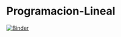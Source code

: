 # Programacion-Lineal
[![Binder](https://mybinder.org/badge_logo.svg)](https://mybinder.org/v2/gh/mauriM159/Programacion-Lineal/master)
